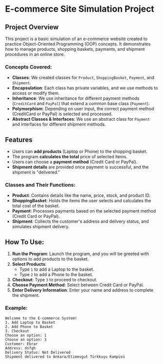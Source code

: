 # E-commerce Site Simulation Project

## Project Overview
This project is a basic simulation of an e-commerce website created to practice Object-Oriented Programming (OOP) concepts. It demonstrates how to manage products, shopping baskets, payments, and shipment procedures in an online store.

### Concepts Covered:
- **Classes**: We created classes for `Product`, `ShoppingBasket`, `Payment`, and `Shipment`.
- **Encapsulation**: Each class has private variables, and we use methods to access or modify them.
- **Inheritance**: We use inheritance for different payment methods (`CreditCard` and `PayPal`) that extend a common base class (`Payment`).
- **Polymorphism**: Depending on user input, the correct payment method (CreditCard or PayPal) is selected and processed.
- **Abstract Classes & Interfaces**: We use an abstract class for `Payment` and interfaces for different shipment methods.

## Features
- Users can **add products** (Laptop or Phone) to the shopping basket.
- The program **calculates the total** price of selected items.
- Users can choose a **payment method** (Credit Card or PayPal).
- **Shipment details** are provided once payment is successful, and the shipment is "delivered."

### Classes and Their Functions:
- **Product**: Contains details like the name, price, stock, and product ID.
- **ShoppingBasket**: Holds the items the user selects and calculates the total cost of the basket.
- **Payment**: Processes payments based on the selected payment method (Credit Card or PayPal).
- **Shipment**: Collects the customer's address and delivery status, and simulates shipment delivery.

## How To Use:
1. **Run the Program**: Launch the program, and you will be greeted with options to add products to the basket.
2. **Select Products**: 
   - Type `1` to add a Laptop to the basket.
   - Type `2` to add a Phone to the basket.
3. **Checkout**: Type `3` to proceed to checkout.
4. **Choose Payment Method**: Select between Credit Card or PayPal.
5. **Enter Delivery Information**: Enter your name and address to complete the shipment.

### Example:
```plaintext
Welcome to the E-commerce System!
1. Add Laptop to Basket
2. Add Phone to Basket
3. Checkout
Choose an option: 1
Choose an option: 3
Customer: Ebrar
Address: dsfgh
Delivery Status: Not Delivered
Shipment delivered to Ankara/Etimesgut Türkkuşu Kampüsü


